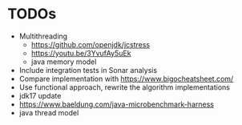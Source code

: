 # TODOs

- Multithreading
  - https://github.com/openjdk/jcstress
  - https://youtu.be/3YvufAy5uEk
  - java memory model
- Include integration tests in Sonar analysis
- Compare implementation with https://www.bigocheatsheet.com/
- Use functional approach, rewrite the algorithm implementations
- jdk17 update
- https://www.baeldung.com/java-microbenchmark-harness
- java thread model
